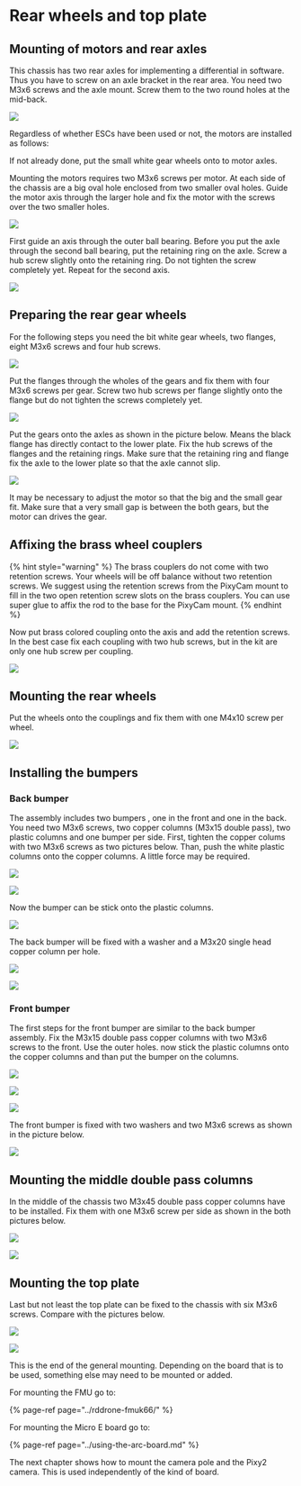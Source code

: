 # Rear wheels and top plate

## Mounting of motors and rear axles

This chassis has two rear axles for implementing a differential in software. Thus you have to screw on an axle bracket in the rear area. You need two M3x6 screws and the axle mount. Screw them to the two round holes at the mid-back.

![](../../../.gitbook/assets/axle_mount_edit.jpg)

Regardless of whether ESCs have been used or not, the motors are installed as follows:

If not already done, put the small white gear wheels onto to motor axles.

Mounting the motors requires two M3x6 screws per motor. At each side of the chassis are a big oval hole enclosed from two smaller oval holes. Guide the motor axis through the larger hole and fix the motor with the screws over the two smaller holes.

![](../../../.gitbook/assets/20191218_160405.jpg)

First guide an axis through the outer ball bearing. Before you put the axle through the second ball bearing, put the retaining ring on the axle. Screw a hub screw slightly onto the retaining ring. Do not tighten the screw completely yet. Repeat for the second axis.

![](../../../.gitbook/assets/20191218_172218.jpg)

## Preparing the rear gear wheels

For the following steps you need the bit white gear wheels, two flanges, eight M3x6 screws and four hub screws.

![](../../../.gitbook/assets/20191217_160356.jpg)

Put the flanges through the wholes of the gears and fix them with four M3x6 screws per gear.  Screw two hub screws per flange slightly onto the flange but do not tighten the screws completely yet.

![](../../../.gitbook/assets/20191217_160627.jpg)

Put the gears onto the axles as shown in the picture below. Means the black flange has directly contact to the lower plate. Fix the hub screws of the flanges and the retaining rings. Make sure that the retaining ring and flange fix the axle to the lower plate so that the axle cannot slip. 

![](../../../.gitbook/assets/rear_wheels_axis_mount%20%281%29%20%281%29.jpg)

It may be necessary to adjust the motor so that the big and the small gear fit. Make sure that a very small gap is between the both gears, but the motor can drives the gear.

## Affixing the brass wheel couplers

{% hint style="warning" %}
The brass couplers do not come with two retention screws. Your wheels will be off balance without two retention screws. We suggest using the retention screws from the PixyCam mount to fill in the two open retention screw slots on the brass couplers. You can use super glue to affix the rod to the base for the PixyCam mount.
{% endhint %}

Now put brass colored coupling onto the axis and add the retention screws. In the best case fix each coupling with two hub screws, but in the kit are only one hub screw per coupling.

![](../../../.gitbook/assets/20191218_173202.jpg)

## Mounting the rear wheels

Put the wheels onto the couplings and fix them with one M4x10 screw per wheel.

![](../../../.gitbook/assets/20191218_173240.jpg)

## Installing the bumpers

### Back bumper

The assembly includes two bumpers , one in the front and one in the back. You need two M3x6 screws, two copper columns \(M3x15 double pass\), two plastic columns and one bumper per side. First, tighten the copper colums with two M3x6 screws as two pictures below. Than, push the white plastic columns onto the copper columns. A little force may be required.

![](../../../.gitbook/assets/20191218_173755.jpg)

![](../../../.gitbook/assets/20191218_174208.jpg)

Now the bumper can be stick onto the plastic columns.

![](../../../.gitbook/assets/20191218_174223.jpg)

The back bumper will be fixed with a washer and a M3x20 single head copper column per hole.

![](../../../.gitbook/assets/20191218_174306.jpg)

![](../../../.gitbook/assets/20191218_174327.jpg)

### Front bumper

The first steps for the front bumper are similar to the back bumper assembly. Fix the M3x15 double pass copper columns with two M3x6 screws to the front. Use the outer holes. now stick the plastic columns onto the copper columns and than put the bumper on the columns.

![](../../../.gitbook/assets/20191218_174426.jpg)

![](../../../.gitbook/assets/20191218_174508.jpg)

![](../../../.gitbook/assets/20191218_174614.jpg)

The front bumper is fixed with two washers and two M3x6 screws as shown in the picture below.

![](../../../.gitbook/assets/20191218_174706.jpg)

## Mounting the middle double pass columns

In the middle of the chassis two M3x45 double pass copper columns have to be installed. Fix them with one M3x6 screw per side as shown in the both pictures below.

![](../../../.gitbook/assets/20191217_160737.jpg)

![](../../../.gitbook/assets/20191217_160836.jpg)

## Mounting the top plate

Last but not least the top plate can be fixed to the chassis with six M3x6 screws. Compare with the pictures below.

![](../../../.gitbook/assets/20191218_174816.jpg)

![](../../../.gitbook/assets/20191218_174938.jpg)



This is the end of the general mounting. Depending on the board that is to be used, something else may need to be mounted or added. 

For mounting the FMU go to:

{% page-ref page="../rddrone-fmuk66/" %}

For mounting the Micro E board go to:

{% page-ref page="../using-the-arc-board.md" %}

The next chapter shows how to mount the camera pole and the Pixy2 camera. This is used independently of the kind of board.

